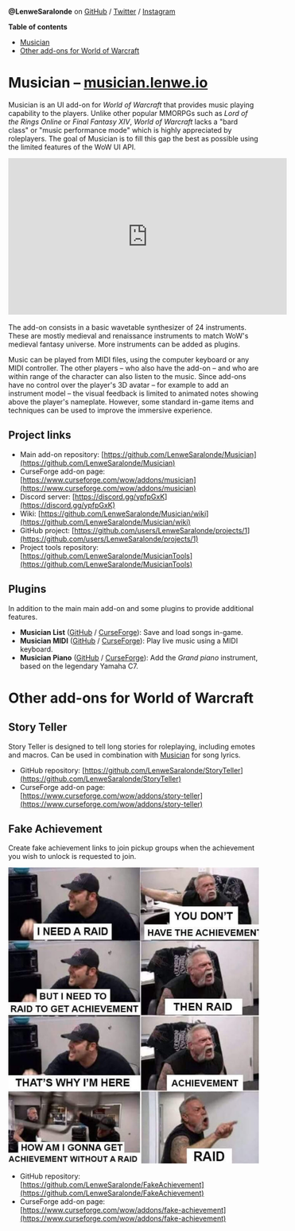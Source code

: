 
**@LenweSaralonde** on [GitHub](https://github.com/LenweSaralonde) / [Twitter](https://twitter.com/LenweSaralonde) / [Instagram](https://instagram.com/LenweSaralonde)

**Table of contents**
* [Musician](#musician--musicianlenweio)
* [Other add-ons for World of Warcraft](#other-add-ons-for-world-of-warcraft)

# Musician – [musician.lenwe.io](https://musician.lenwe.io)

Musician is an UI add-on for *World of Warcraft* that provides music playing capability to the players. Unlike other popular MMORPGs such as *Lord of the Rings Online* or *Final Fantasy XIV*, *World of Warcraft* lacks a "bard class" or "music performance mode" which is highly appreciated by roleplayers. The goal of Musician is to fill this gap the best as possible using the limited features of the WoW UI API.

<div class="youtube"><iframe width="560" height="315" src="https://www.youtube.com/embed/HBCT-JKsoro" title="YouTube video player" frameborder="0" allow="accelerometer; autoplay; clipboard-write; encrypted-media; gyroscope; picture-in-picture" allowfullscreen></iframe></div>

The add-on consists in a basic wavetable synthesizer of 24 instruments. These are mostly medieval and renaissance instruments to match WoW's medieval fantasy universe. More instruments can be added as plugins.

Music can be played from MIDI files, using the computer keyboard or any MIDI controller. The other players – who also have the add-on – and who are within range of the character can also listen to the music. Since add-ons have no control over the player's 3D avatar – for example to add an instrument model – the visual feedback is limited to animated notes showing above the player's nameplate. However, some standard in-game items and techniques can be used to improve the immersive experience.

## Project links
* Main add-on repository: [https://github.com/LenweSaralonde/Musician](https://github.com/LenweSaralonde/Musician)
* CurseForge add-on page: [https://www.curseforge.com/wow/addons/musician](https://www.curseforge.com/wow/addons/musician)
* Discord server: [https://discord.gg/ypfpGxK](https://discord.gg/ypfpGxK)
* Wiki: [https://github.com/LenweSaralonde/Musician/wiki](https://github.com/LenweSaralonde/Musician/wiki)
* GitHub project: [https://github.com/users/LenweSaralonde/projects/1](https://github.com/users/LenweSaralonde/projects/1)
* Project tools repository: [https://github.com/LenweSaralonde/MusicianTools](https://github.com/LenweSaralonde/MusicianTools)

## Plugins
In addition to the main main add-on and some plugins to provide additional features.
* **Musician List** ([GitHub](https://github.com/LenweSaralonde/MusicianList) / [CurseForge](https://www.curseforge.com/wow/addons/musicianlist)): Save and load songs in-game.
* **Musician MIDI** ([GitHub](https://github.com/LenweSaralonde/MusicianMIDI) / [CurseForge](https://www.curseforge.com/wow/addons/musicianmidi)): Play live music using a MIDI keyboard.
* **Musician Piano** ([GitHub](https://github.com/LenweSaralonde/Musician_Instrument_Piano) / [CurseForge](https://www.curseforge.com/wow/addons/musician-piano)): Add the *Grand piano* instrument, based on the legendary Yamaha C7.

# Other add-ons for World of Warcraft

## Story Teller

Story Teller is designed to tell long stories for roleplaying, including emotes and macros. Can be used in combination with [Musician](#musician--musicianlenweio) for song lyrics.

* GitHub repository: [https://github.com/LenweSaralonde/StoryTeller](https://github.com/LenweSaralonde/StoryTeller)
* CurseForge add-on page: [https://www.curseforge.com/wow/addons/story-teller](https://www.curseforge.com/wow/addons/story-teller)

## Fake Achievement

Create fake achievement links to join pickup groups when the achievement you wish to unlock is requested to join.

![fdfdqs](https://github.com/LenweSaralonde/lenwesaralonde.github.io/blob/master/assets/img/why-fake-achievement-was-created.jpg?raw=true)

* GitHub repository: [https://github.com/LenweSaralonde/FakeAchievement](https://github.com/LenweSaralonde/FakeAchievement)
* CurseForge add-on page: [https://www.curseforge.com/wow/addons/fake-achievement](https://www.curseforge.com/wow/addons/fake-achievement)
